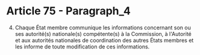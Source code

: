 # Article 75 - Paragraph_4

4. Chaque État membre communique les informations concernant son ou ses autorité(s) nationale(s) compétente(s) à la Commission, à l'Autorité et aux autorités nationales de coordination des autres États membres et les informe de toute modification de ces informations.